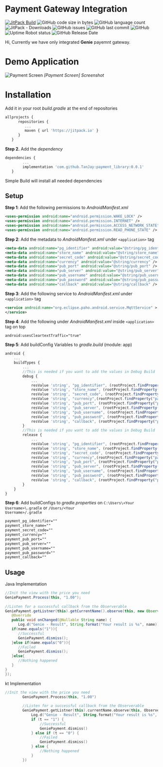 



# Payment Gateway Integration
[![JitPack Build](https://jitpack.io/v/TanJay/payment_library.svg)](https://jitpack.io/#TanJay/payment_library)
![GitHub code size in bytes](https://img.shields.io/github/languages/code-size/TanJay/payment_library.svg)
![GitHub language count](https://img.shields.io/github/languages/count/TanJay/payment_library.svg)
![JitPack - Downloads](https://img.shields.io/jitpack/dm/github/TanJay/payment_library.svg)
![GitHub issues](https://img.shields.io/github/issues/TanJay/payment_library.svg)
![GitHub last commit](https://img.shields.io/github/last-commit/TanJay/payment_library.svg)
![GitHub](https://img.shields.io/github/license/TanJay/payment_library.svg)
![Uptime Robot status](https://img.shields.io/uptimerobot/status/m782945181-ad584048798a2d55463d26c8.svg)
![GitHub Release Date](https://img.shields.io/github/release-date/TanJay/payment_library.svg)

Hi, Currently we have only integrated **Genie** payemnt gateway.

# Demo Application

![Payment Screen](https://i.ibb.co/fM9yG3Q/Image-payment.jpg)
*[Payment Screen] Screenshot*
# Installation

Add it in your root *build.gradle* at the end of repositories

```javascript
allprojects {
      repositories {
         ...
         maven { url 'https://jitpack.io' }
      }
   }
```
**Step 2.** Add the *dependency*
```javascript
dependencies {
		...
        implementation 'com.github.TanJay:payment_library:0.0.1'
   }
```
 Simple Build will install all needed dependencies

## Setup

**Step 1**: Add the following permissions  to *AndroidManifest.xml*
```xml
<uses-permission android:name="android.permission.WAKE_LOCK" />
<uses-permission android:name="android.permission.INTERNET" />
<uses-permission android:name="android.permission.ACCESS_NETWORK_STATE" />
<uses-permission android:name="android.permission.READ_PHONE_STATE" />
```
**Step 2**: Add the metadata  to *AndroidManifest.xml* under <code>\<application\></code> tag
```xml
<meta-data android:name="pg_identifier" android:value="@string/pg_identifier" />
<meta-data android:name="store_name" android:value="@string/store_name" />
<meta-data android:name="secret_code" android:value="@string/secret_code" />
<meta-data android:name="currency" android:value="@string/currency" />
<meta-data android:name="pub_port" android:value="@string/pub_port" />
<meta-data android:name="pub_server" android:value="@string/pub_server" />
<meta-data android:name="pub_username" android:value="@string/pub_username" />
<meta-data android:name="pub_password" android:value="@string/pub_password" />
<meta-data android:name="callback" android:value="@string/callback" />
```

**Step 3**: Add the following service to  *AndroidManifest.xml* under <code>\<application\></code> tag
```xml
<service android:name="org.eclipse.paho.android.service.MqttService" >
</service>
```

**Step 4**: Add the following under *AndroidManifest.xml* inside <code>\<application\></code> tag on top
```xml
android:usesCleartextTraffic="true"
```

**Step 5**: Add buildConfig Variables to *gradle.build* (module: app)
```javascript
android {
    ...
    buildTypes {
	    ...
	    //This is needed if you want to add the values in Debug Build
        debug {
            ...
            resValue 'string', "pg_identifier", (rootProject.findProperty("payment_pg_identifier") ?: "0")
            resValue 'string', "store_name", (rootProject.findProperty("payment_store_name") ?: "0")
            resValue 'string', "secret_code", (rootProject.findProperty("payment_secret_code") ?: "0")
            resValue 'string', "currency",(rootProject.findProperty("payment_currency") ?: "0")
            resValue 'string', "pub_port", (rootProject.findProperty("payment_pub_port") ?: "0")
            resValue 'string', "pub_server", (rootProject.findProperty("payment_pub_server") ?: "0")
            resValue 'string', "pub_username", (rootProject.findProperty("payment_pub_username") ?: "0")
            resValue 'string', "pub_password", (rootProject.findProperty("payment_pub_password") ?: "0")
            resValue 'string', "callback", (rootProject.findProperty("payment_callback") ?: "0")
        }
	    //This is needed if you want to add the values in Debug Build
        release {
			...
			resValue 'string', "pg_identifier", (rootProject.findProperty("payment_pg_identifier") ?: "0")
            resValue 'string', "store_name", (rootProject.findProperty("payment_store_name") ?: "0")
            resValue 'string', "secret_code", (rootProject.findProperty("payment_secret_code") ?: "0")
            resValue 'string', "currency",(rootProject.findProperty("payment_currency") ?: "0")
            resValue 'string', "pub_port", (rootProject.findProperty("payment_pub_port") ?: "0")
            resValue 'string', "pub_server", (rootProject.findProperty("payment_pub_server") ?: "0")
            resValue 'string', "pub_username", (rootProject.findProperty("payment_pub_username") ?: "0")
            resValue 'string', "pub_password", (rootProject.findProperty("payment_pub_password") ?: "0")
            resValue 'string', "callback", (rootProject.findProperty("payment_callback") ?: "0")
        }
    }
}
```

**Step 6**: Add buildConfigs to *gradle.properties* on <code>C:\\Users\\\<Your Username>\\.gradle</code> or <code>/Users/\<Your Username>/.gradle</code>
```css  
payment_pg_identifier=""  
payment_store_name=""  
payment_secret_code=""  
payment_currency=""  
payment_pub_port=""  
payment_pub_server=""  
payment_pub_username=""  
payment_pub_password=""  
payment_callback=""  
```  
  
## Usage  
  
Java Implementation  
```java  
//Init the view with the price you need  
GeniePayment.Process(this, "1.00");  
  
//Listen for a successful callback from the Observerable  
GeniePayment.getListner(this).getCurrentName().observe(this, new Observer<String>() {  
   @Override  
   public void onChanged(@Nullable String name) {  
      Log.d("Genie - Result", String.format("Your result is %s", name));  
   if(name.equals("1")){  
      //Successful  
      GeniePayment.dismiss();  
   }else if(name.equals("0")){  
      //Failed  
      GeniePayment.dismiss();  
   }else{  
      //Nothing happened  
   }  
}  
});  
```  
  
kt Implementation  
```kotlin  
//Init the view with the price you need  
        GeniePayment.Process(this, "1.00")  
  
        //Listen for a successful callback from the Observerable  
        GeniePayment.getListner(this).currentName.observe(this, Observer<String> { t ->  
            Log.d("Genie - Result", String.format("Your result is %s", t))  
            if (t == "1") {  
                //Successful  
                GeniePayment.dismiss()  
            } else if (t == "0") {  
                //Failed  
                GeniePayment.dismiss()  
            } else {  
                //Nothing happened  
            }  
        })  
```
